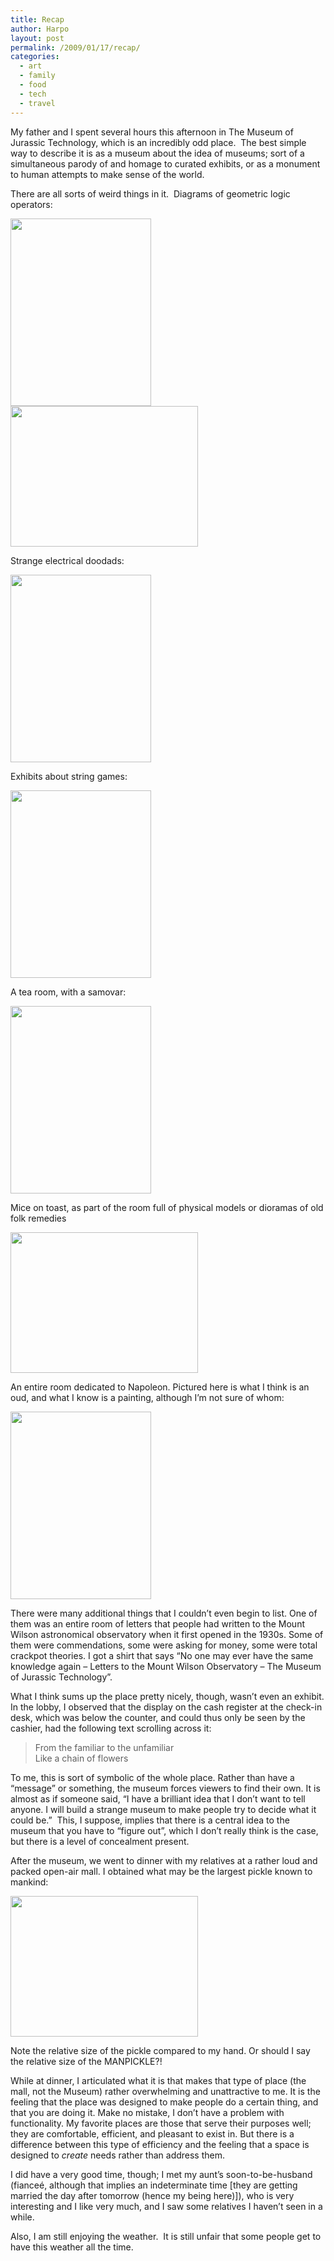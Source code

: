 ```yaml
---
title: Recap
author: Harpo
layout: post
permalink: /2009/01/17/recap/
categories:
  - art
  - family
  - food
  - tech
  - travel
---
```

My father and I spent several hours this afternoon in The Museum of Jurassic Technology, which is an incredibly odd place.  The best simple way to describe it is as a museum about the idea of museums; sort of a simultaneous parody of and homage to curated exhibits, or as a monument to human attempts to make sense of the world.

There are all sorts of weird things in it.  Diagrams of geometric logic operators:

[<img class="alignnone size-full wp-image-364" src="http://harpojaeger.com/wp-content/uploads/2009/01/p-640-480-621259fb-0982-43ec-b878-cff8f84360a7.jpeg" alt="" width="225" height="300" />][1][<img class="alignnone size-full wp-image-364" src="http://harpojaeger.com/wp-content/uploads/2009/01/l-640-480-d2319677-50b2-4e52-8836-7cc696aea988.jpeg" alt="" width="300" height="225" />][2]

Strange electrical doodads:

[<img class="alignnone size-full wp-image-364" src="http://harpojaeger.com/wp-content/uploads/2009/01/p-640-480-abf42449-d38b-435f-86b6-d50fdf3c5c67.jpeg" alt="" width="225" height="300" />][3]

Exhibits about string games:

[<img class="alignnone size-full wp-image-364" src="http://harpojaeger.com/wp-content/uploads/2009/01/p-640-480-46a3b85f-1e77-4be0-a2dc-9d3011a3ad91.jpeg" alt="" width="225" height="300" />][4]

A tea room, with a samovar:

[<img class="alignnone size-full wp-image-364" src="http://harpojaeger.com/wp-content/uploads/2009/01/p-640-480-007f24d2-0819-4e3c-8188-eab82b7cf6e8.jpeg" alt="" width="225" height="300" />][5]

Mice on toast, as part of the room full of physical models or dioramas of old folk remedies

[<img class="alignnone size-full wp-image-364" src="http://harpojaeger.com/wp-content/uploads/2009/01/l-640-480-4d62ccad-1d15-4fdf-8fce-f78cfc1e737d.jpeg" alt="" width="300" height="225" />][6]

An entire room dedicated to Napoleon. Pictured here is what I think is an oud, and what I know is a painting, although I&#8217;m not sure of whom:

[<img class="alignnone size-full wp-image-364" src="http://harpojaeger.com/wp-content/uploads/2009/01/p-640-480-32bc9758-95ec-4d11-a890-2d4387925f47.jpeg" alt="" width="225" height="300" />][7]

There were many additional things that I couldn&#8217;t even begin to list. One of them was an entire room of letters that people had written to the Mount Wilson astronomical observatory when it first opened in the 1930s. Some of them were commendations, some were asking for money, some were total crackpot theories. I got a shirt that says &#8220;No one may ever have the same knowledge again &#8211; Letters to the Mount Wilson Observatory – The Museum of Jurassic Technology&#8221;.

What I think sums up the place pretty nicely, though, wasn&#8217;t even an exhibit. In the lobby, I observed that the display on the cash register at the check-in desk, which was below the counter, and could thus only be seen by the cashier, had the following text scrolling across it:

> From the familiar to the unfamiliar  
> Like a chain of flowers

To me, this is sort of symbolic of the whole place. Rather than have a &#8220;message&#8221; or something, the museum forces viewers to find their own. It is almost as if someone said, &#8220;I have a brilliant idea that I don&#8217;t want to tell anyone. I will build a strange museum to make people try to decide what it could be.&#8221;  This, I suppose, implies that there is a central idea to the museum that you have to &#8220;figure out&#8221;, which I don&#8217;t really think is the case, but there is a level of concealment present.

After the museum, we went to dinner with my relatives at a rather loud and packed open-air mall. I obtained what may be the largest pickle known to mankind:

[<img class="alignnone size-full wp-image-364" src="http://harpojaeger.com/wp-content/uploads/2009/01/l-640-480-5f9da6d4-15d2-44b3-a093-f1b99f7e3dcc.jpeg" alt="" width="300" height="225" />][8]

Note the relative size of the pickle compared to my hand. Or should I say the relative size of the MANPICKLE?!

While at dinner, I articulated what it is that makes that type of place (the mall, not the Museum) rather overwhelming and unattractive to me. It is the feeling that the place was designed to make people do a certain thing, and that you are doing it. Make no mistake, I don&#8217;t have a problem with functionality. My favorite places are those that serve their purposes well; they are comfortable, efficient, and pleasant to exist in. But there is a difference between this type of efficiency and the feeling that a space is designed to *create* needs rather than address them.

I did have a very good time, though; I met my aunt&#8217;s soon-to-be-husband (fianceé, although that implies an indeterminate time [they are getting married the day after tomorrow (hence my being here)]), who is very interesting and I like very much, and I saw some relatives I haven&#8217;t seen in a while.

Also, I am still enjoying the weather.  It is still unfair that some people get to have this weather all the time.

 [1]: http://harpojaeger.com/wp-content/uploads/2009/01/p-640-480-621259fb-0982-43ec-b878-cff8f84360a7.jpeg
 [2]: http://harpojaeger.com/wp-content/uploads/2009/01/l-640-480-d2319677-50b2-4e52-8836-7cc696aea988.jpeg
 [3]: http://harpojaeger.com/wp-content/uploads/2009/01/p-640-480-abf42449-d38b-435f-86b6-d50fdf3c5c67.jpeg
 [4]: http://harpojaeger.com/wp-content/uploads/2009/01/p-640-480-46a3b85f-1e77-4be0-a2dc-9d3011a3ad91.jpeg
 [5]: http://harpojaeger.com/wp-content/uploads/2009/01/p-640-480-007f24d2-0819-4e3c-8188-eab82b7cf6e8.jpeg
 [6]: http://harpojaeger.com/wp-content/uploads/2009/01/l-640-480-4d62ccad-1d15-4fdf-8fce-f78cfc1e737d.jpeg
 [7]: http://harpojaeger.com/wp-content/uploads/2009/01/p-640-480-32bc9758-95ec-4d11-a890-2d4387925f47.jpeg
 [8]: http://harpojaeger.com/wp-content/uploads/2009/01/l-640-480-5f9da6d4-15d2-44b3-a093-f1b99f7e3dcc.jpeg